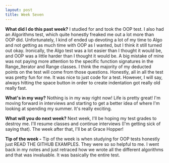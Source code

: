 ```yaml
---
layout: post
title: Week Seven
---
```


**What did I do this past week?** I studied for and took the OOP test. I also had an Algorithms test, which quite honestly freaked me out a lot more than OOP did. Unfortunately, I kind of ended up devoting a lot of my time to Algo and not getting as much time with OOP as I wanted, but I think it still turned out okay. Ironically, the Algo test was a lot easier than I thought it would be, and OOP was a little harder than I thought it would be. A big mistake of mine was not paying more attention to the specific function signatures in the Range_Iterator and Range classes. I think the majority of my deducted points on the test will come from those questions. Honestly, all in all the test was pretty fun for me. It was nice to just code for a test. However, I will say, always hitting the space button in order to create indentation got really old really fast. 

**What's in my way?** Nothing is in my way right now! Life is pretty great! I'm moving forward in interviews and starting to get a better idea of where I'm looking at spending my summer. It's really exciting.

**What will you do next week?** Next week, I'll be hoping my test grades to destroy me. I'll resume classes and continue interviews (I'm getting sick of saying that). The week after that, I'll be at Grace Hopper!


**Tip of the week -**
Tip of the week is when studying for OOP tests honestly just READ THE GITHUB EXAMPLES. They were so so helpful to me. I went back in my notes and just retraced how we wrote all the different algorithms and that was invaluable. It was basically the entire test. 